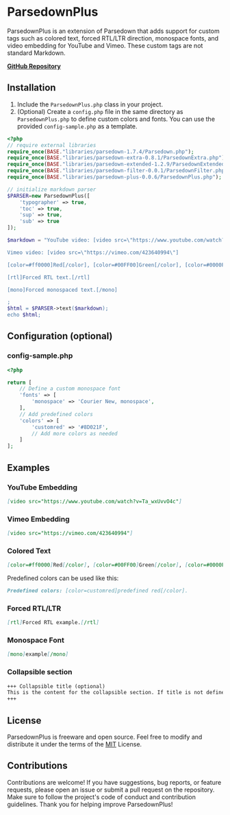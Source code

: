 # ParsedownPlus

ParsedownPlus is an extension of Parsedown that adds support for custom tags such as colored text, forced RTL/LTR direction, monospace fonts, and video embedding for YouTube and Vimeo. These custom tags are not standard Markdown.

**[GitHub Repository](https://github.com/leomoon-studios/ParsedownPlus)**

## Installation

1. Include the `ParsedownPlus.php` class in your project.
2. (Optional) Create a `config.php` file in the same directory as `ParsedownPlus.php` to define custom colors and fonts. You can use the provided `config-sample.php` as a template.

```php
<?php
// require external libraries
require_once(BASE."libraries/parsedown-1.7.4/Parsedown.php");
require_once(BASE."libraries/parsedown-extra-0.8.1/ParsedownExtra.php");
require_once(BASE."libraries/parsedown-extended-1.2.9/ParsedownExtended.php");
require_once(BASE."libraries/parsedown-filter-0.0.1/ParsedownFilter.php");
require_once(BASE."libraries/parsedown-plus-0.0.6/ParsedownPlus.php");

// initialize markdown parser
$PARSER=new ParsedownPlus([
	'typographer' => true,
	'toc' => true,
	'sup' => true,
	'sub' => true
]);

$markdown = "YouTube video: [video src=\"https://www.youtube.com/watch?v=Ta_wxUvvO4c\"]

Vimeo video: [video src=\"https://vimeo.com/423640994\"]

[color=#ff0000]Red[/color], [color=#00FF00]Green[/color], [color=#0000FF]Blue[/color]

[rtl]Forced RTL text.[/rtl]

[mono]Forced monospaced text.[/mono]

;
$html = $PARSER->text($markdown);
echo $html;
```

## Configuration (optional)

### config-sample.php

```php
<?php

return [
    // Define a custom monospace font
    'fonts' => [
        'monospace' => 'Courier New, monospace',
    ],
    // Add predefined colors
    'colors' => [
        'customred' => '#8D021F',
        // Add more colors as needed
    ]
];
```

## Examples

### YouTube Embedding

```markdown
[video src="https://www.youtube.com/watch?v=Ta_wxUvvO4c"]
```

### Vimeo Embedding

```markdown
[video src="https://vimeo.com/423640994"]
```

### Colored Text

```markdown
[color=#ff0000]Red[/color], [color=#00FF00]Green[/color], [color=#0000FF]Blue[/color]
```

Predefined colors can be used like this:

```markdown
Predefined colors: [color=customred]predefined red[/color].
```

### Forced RTL/LTR

```markdown
[rtl]Forced RTL example.[/rtl]
```

### Monospace Font

```markdown
[mono]example[/mono]
```

### Collapsible section
```markdown
+++ Collapsible title (optional)
This is the content for the collapsible section. If title is not defined, it will default to: `Click to expand`
+++
```

## License

ParsedownPlus is freeware and open source. Feel free to modify and distribute it under the terms of the [MIT](LICENSE) License.

## Contributions
Contributions are welcome! If you have suggestions, bug reports, or feature requests, please open an issue or submit a pull request on the repository. Make sure to follow the project's code of conduct and contribution guidelines. Thank you for helping improve ParsedownPlus!
